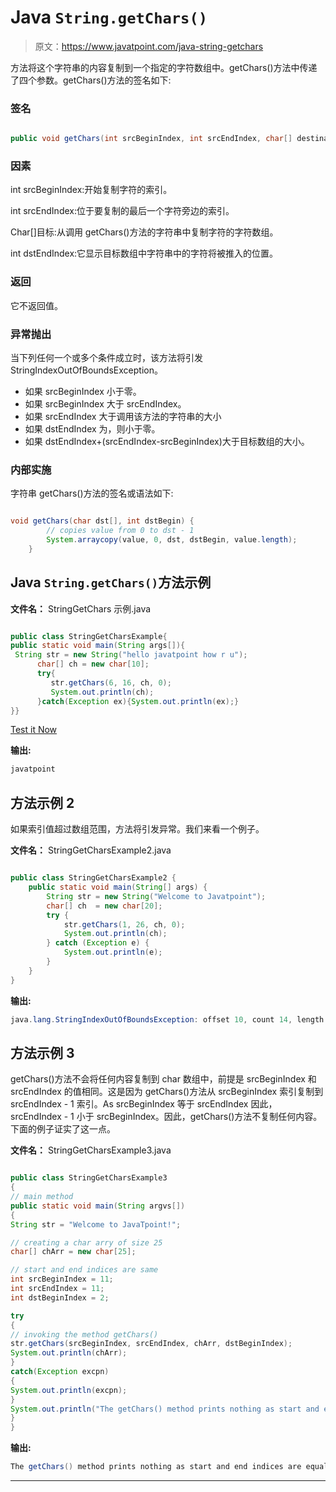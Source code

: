 # Java `String.getChars()`

> 原文：<https://www.javatpoint.com/java-string-getchars>

方法将这个字符串的内容复制到一个指定的字符数组中。getChars()方法中传递了四个参数。getChars()方法的签名如下:

### 签名

```java

public void getChars(int srcBeginIndex, int srcEndIndex, char[] destination, int dstBeginIndex)  

```

### 因素

int srcBeginIndex:开始复制字符的索引。

int srcEndIndex:位于要复制的最后一个字符旁边的索引。

Char[]目标:从调用 getChars()方法的字符串中复制字符的字符数组。

int dstEndIndex:它显示目标数组中字符串中的字符将被推入的位置。

### 返回

它不返回值。

### 异常抛出

当下列任何一个或多个条件成立时，该方法将引发 StringIndexOutOfBoundsException。

*   如果 srcBeginIndex 小于零。
*   如果 srcBeginIndex 大于 srcEndIndex。
*   如果 srcEndIndex 大于调用该方法的字符串的大小
*   如果 dstEndIndex 为，则小于零。
*   如果 dstEndIndex+(srcEndIndex-srcBeginIndex)大于目标数组的大小。

### 内部实施

字符串 getChars()方法的签名或语法如下:

```java

void getChars(char dst[], int dstBegin) {  
        // copies value from 0 to dst - 1
        System.arraycopy(value, 0, dst, dstBegin, value.length);  
    }  

```

## Java `String.getChars()`方法示例

**文件名：** StringGetChars 示例.java

```java

public class StringGetCharsExample{
public static void main(String args[]){
 String str = new String("hello javatpoint how r u");
      char[] ch = new char[10];
      try{
         str.getChars(6, 16, ch, 0);
         System.out.println(ch);
      }catch(Exception ex){System.out.println(ex);}
}}

```

[Test it Now](https://www.javatpoint.com/opr/test.jsp?filename=StringGetCharsExample)

**输出:**

```java
javatpoint

```

## 方法示例 2

如果索引值超过数组范围，方法将引发异常。我们来看一个例子。

**文件名：** StringGetCharsExample2.java

```java

public class StringGetCharsExample2 {
	public static void main(String[] args) {
		String str = new String("Welcome to Javatpoint");
		char[] ch  = new char[20];
		try {
			str.getChars(1, 26, ch, 0);
			System.out.println(ch);
		} catch (Exception e) {
			System.out.println(e);
		}
	}
}

```

**输出:**

```java
java.lang.StringIndexOutOfBoundsException: offset 10, count 14, length 20

```

## 方法示例 3

getChars()方法不会将任何内容复制到 char 数组中，前提是 srcBeginIndex 和 srcEndIndex 的值相同。这是因为 getChars()方法从 srcBeginIndex 索引复制到 srcEndIndex - 1 索引。As srcBeginIndex 等于 srcEndIndex 因此，srcEndIndex - 1 小于 srcBeginIndex。因此，getChars()方法不复制任何内容。下面的例子证实了这一点。

**文件名：** StringGetCharsExample3.java

```java

public class StringGetCharsExample3 
{
// main method
public static void main(String argvs[])
{
String str = "Welcome to JavaTpoint!";

// creating a char arry of size 25
char[] chArr = new char[25];  

// start and end indices are same
int srcBeginIndex = 11;
int srcEndIndex = 11;
int dstBeginIndex = 2;

try
{  
// invoking the method getChars()
str.getChars(srcBeginIndex, srcEndIndex, chArr, dstBeginIndex);  
System.out.println(chArr);  
}
catch(Exception excpn)
{
System.out.println(excpn);
}
System.out.println("The getChars() method prints nothing as start and end indices are equal.");  
}
}

```

**输出:**

```java
The getChars() method prints nothing as start and end indices are equal.

```

* * *